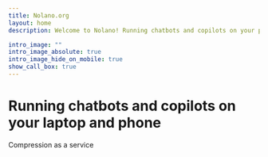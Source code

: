 ```yaml
---
title: Nolano.org
layout: home
description: Welcome to Nolano! Running chatbots and copilots on your personal devices.

intro_image: ""
intro_image_absolute: true
intro_image_hide_on_mobile: true
show_call_box: true
---
```

# Running chatbots and copilots on your laptop and phone
Compression as a service